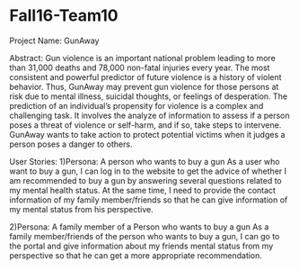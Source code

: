 # Fall16-Team10
Project Name: GunAway

Abstract: 
Gun violence is an important national problem leading to more than 31,000 deaths and 78,000 non-fatal injuries every year. The most consistent and powerful predictor of future violence is a history of violent behavior. Thus, GunAway may prevent gun violence for those persons at risk due to mental illness, suicidal thoughts, or feelings of desperation.
The prediction of an individual’s propensity for violence is a complex and challenging task. It involves the analyze of information to assess if a person poses a threat of violence or self-harm, and if so, take steps to intervene. GunAway wants to take action to protect potential victims when it judges a person poses a danger to others.

User Stories:
1)Persona: A person who wants to buy a gun
As a user who want to buy a gun, I can log in to the website to get the advice of whether I am recommended to buy a gun by answering several questions related to my mental health status. At the same time, I need to provide the contact information of my family member/friends so that he can give information of my mental status from his perspective.

2)Persona: A family member of a Person who wants to buy a gun
As a family member/friends of the person who wants to buy a gun, I can go to the portal and give information about my friends mental status from my perspective so that he can get a more appropriate recommendation.

